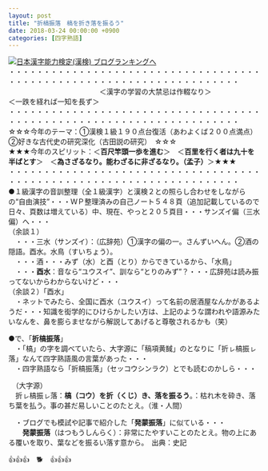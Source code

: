 ```yaml
---
layout: post
title: "折槁振落　槁を折き落を振るう"
date: 2018-03-24 00:00:00 +0900
categories: [四字熟語]
---
```


[![](/syuusyuu9701/assets/images/折槁振落-槁を折き落を振るう-br_c_3028_1.gif)](http://blog.with2.net/link.php?1659096:3028 "日本漢字能力検定(漢検) ブログランキングへ")[日本漢字能力検定(漢検) ブログランキングへ](http://blog.with2.net/link.php?1659096:3028)  
・・・・・・・・・・・・・・・・・・・・・・・・・・・・・・・・・・・・・・・・・・・・・・・・・・・・・・・・・・・・・・・・・・・・・  
　　　　　　　　　　　　　＜漢字の学習の大禁忌は作輟なり＞　　　　　　　　　＜一跌を経れば一知を長ず＞  
・・・・・・・・・・・・・・・・・・・・・・・・・・・・・・・・・・・・・・・・・・・・・・・・・・・・・・・・・・・・・・・・・・・・・  
☆☆☆今年のテーマ：①漢検１級１９０点台復活（あわよくば２００点満点）　②好きな古代史の研究深化（古田説の研究）　☆☆☆  
★★★今年のスピリット：＜**百尺竿頭一歩を進む**＞　＜**百里を行く者は九十を半ばとす**＞　＜**為さざるなり。能わざるに非ざるなり。（孟子）**＞★★★  
・・・・・・・・・・・・・・・・・・・・・・・・・・・・・・・・・・・・・・・・・・・・・・・・・・・・・・・・・・・・・・・・・・・・・  
●１級漢字の音訓整理（全１級漢字）と漢検２との照らし合わせをしながらの“自由演技”・・・ＷＰ整理済みの自己ノート５４８頁（追加記載しているので日々、頁数は増えている）中、現在、やっと２０５頁目・・・サンズイ偏（三水偏）へ・・・  
（余談１）  
　・・・三水（サンズイ）：（広辞苑）①漢字の偏の一。さんずいへん。②酒の隠語。酉水。水鳥（すいちょう）。  
　・・・酒・・・みず（水）と酉（とり）からできているから、「水鳥」  
　・・・**酉水**：音なら“ユウスイ”、訓なら“とりのみず”？・・・広辞苑は読み振ってないからわからないけど・・・  
（余談２）「酉水」  
　・ネットでみたら、全国に酉水（ユウスイ）って名前の居酒屋なんかがあるようだ・・・知識を衒学的にひけらかしたい方は、上記のような謂われや語源みたいなんを、鼻を膨らませながら解説してあげると尊敬されるかも（笑）  
  
●で、「**折槁振落**」  
　・「槁」の字を調べていたら、大字源に「稿項黄馘」のとなりに「折ㇾ槁振ㇾ落」なんて四字熟語風の言葉があった・・・  
　・四字熟語なら「折槁振落」（セッコウシンラク）とでも読むのかしら・・・  
  
　（大字源）  
　折ㇾ槁振ㇾ落：**槁（コウ）を折（くじ）き、落を振るう**。：枯れ木を砕き、落ち葉を払う。事の甚だ易しいことのたとえ。（淮・人間）  
  
　・ブログでも模試や記事で紹介した「**発蒙振落**」に似ている・・・  
　　**発蒙振落**（はつもうしんらく）：非常にたやすいことのたとえ。物の上にある覆いを取り、葉などを振るい落す意から。　出典：史記  
  
👍👍👍　🐕　👍👍👍